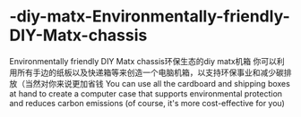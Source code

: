 # -diy-matx-Environmentally-friendly-DIY-Matx-chassis
Environmentally friendly DIY Matx chassis环保生态的diy matx机箱
你可以利用所有手边的纸板以及快递箱等来创造一个电脑机箱，以支持环保事业和减少碳排放（当然对你来说更加省钱
You can use all the cardboard and shipping boxes at hand to create a computer case that supports environmental protection and reduces carbon emissions (of course, it's more cost-effective for you)
